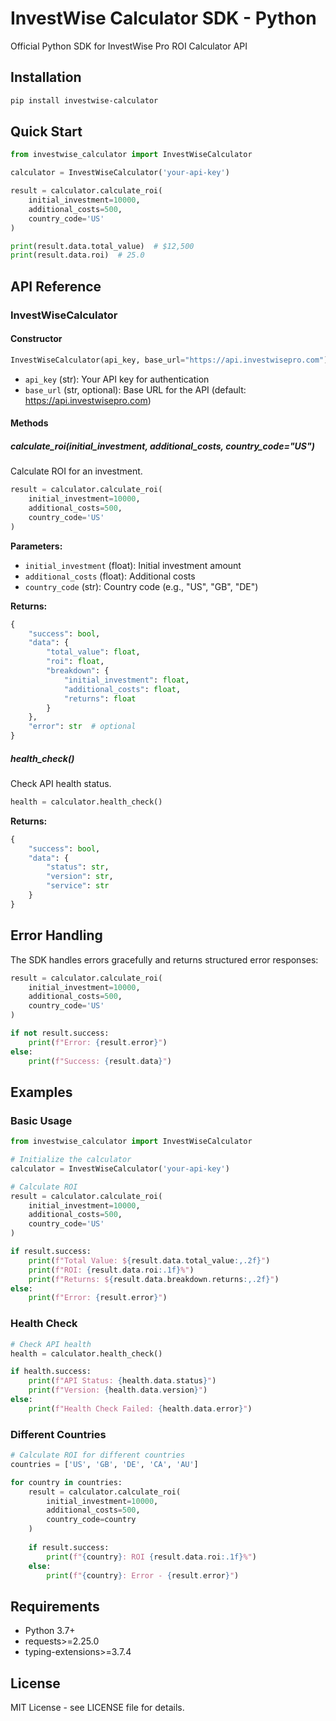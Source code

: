 # InvestWise Calculator SDK - Python

Official Python SDK for InvestWise Pro ROI Calculator API

## Installation

```bash
pip install investwise-calculator
```

## Quick Start

```python
from investwise_calculator import InvestWiseCalculator

calculator = InvestWiseCalculator('your-api-key')

result = calculator.calculate_roi(
    initial_investment=10000,
    additional_costs=500,
    country_code='US'
)

print(result.data.total_value)  # $12,500
print(result.data.roi)  # 25.0
```

## API Reference

### InvestWiseCalculator

#### Constructor

```python
InvestWiseCalculator(api_key, base_url="https://api.investwisepro.com")
```

- `api_key` (str): Your API key for authentication
- `base_url` (str, optional): Base URL for the API (default: https://api.investwisepro.com)

#### Methods

##### calculate_roi(initial_investment, additional_costs, country_code="US")

Calculate ROI for an investment.

```python
result = calculator.calculate_roi(
    initial_investment=10000,
    additional_costs=500,
    country_code='US'
)
```

**Parameters:**
- `initial_investment` (float): Initial investment amount
- `additional_costs` (float): Additional costs
- `country_code` (str): Country code (e.g., "US", "GB", "DE")

**Returns:**
```python
{
    "success": bool,
    "data": {
        "total_value": float,
        "roi": float,
        "breakdown": {
            "initial_investment": float,
            "additional_costs": float,
            "returns": float
        }
    },
    "error": str  # optional
}
```

##### health_check()

Check API health status.

```python
health = calculator.health_check()
```

**Returns:**
```python
{
    "success": bool,
    "data": {
        "status": str,
        "version": str,
        "service": str
    }
}
```

## Error Handling

The SDK handles errors gracefully and returns structured error responses:

```python
result = calculator.calculate_roi(
    initial_investment=10000,
    additional_costs=500,
    country_code='US'
)

if not result.success:
    print(f"Error: {result.error}")
else:
    print(f"Success: {result.data}")
```

## Examples

### Basic Usage

```python
from investwise_calculator import InvestWiseCalculator

# Initialize the calculator
calculator = InvestWiseCalculator('your-api-key')

# Calculate ROI
result = calculator.calculate_roi(
    initial_investment=10000,
    additional_costs=500,
    country_code='US'
)

if result.success:
    print(f"Total Value: ${result.data.total_value:,.2f}")
    print(f"ROI: {result.data.roi:.1f}%")
    print(f"Returns: ${result.data.breakdown.returns:,.2f}")
else:
    print(f"Error: {result.error}")
```

### Health Check

```python
# Check API health
health = calculator.health_check()

if health.success:
    print(f"API Status: {health.data.status}")
    print(f"Version: {health.data.version}")
else:
    print(f"Health Check Failed: {health.data.error}")
```

### Different Countries

```python
# Calculate ROI for different countries
countries = ['US', 'GB', 'DE', 'CA', 'AU']

for country in countries:
    result = calculator.calculate_roi(
        initial_investment=10000,
        additional_costs=500,
        country_code=country
    )
    
    if result.success:
        print(f"{country}: ROI {result.data.roi:.1f}%")
    else:
        print(f"{country}: Error - {result.error}")
```

## Requirements

- Python 3.7+
- requests>=2.25.0
- typing-extensions>=3.7.4

## License

MIT License - see LICENSE file for details.